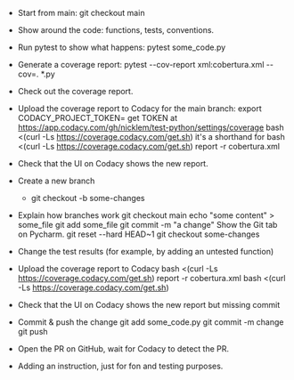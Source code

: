 * Start from main:
  git checkout main

* Show around the code: functions, tests, conventions.

* Run pytest to show what happens:
  pytest some_code.py

* Generate a coverage report:
  pytest --cov-report xml:cobertura.xml --cov=. *.py

* Check out the coverage report.

* Upload the coverage report to Codacy for the main branch:
  export CODACY_PROJECT_TOKEN=<TOKEN>
    get TOKEN at https://app.codacy.com/gh/nicklem/test-python/settings/coverage
  bash <(curl -Ls https://coverage.codacy.com/get.sh)
    it's a shorthand for bash <(curl -Ls https://coverage.codacy.com/get.sh) report -r cobertura.xml

* Check that the UI on Codacy shows the new report.

* Create a new branch
  * git checkout -b some-changes

* Explain how branches work
  git checkout main 
  echo "some content" > some_file
  git add some_file
  git commit -m "a change"
    Show the Git tab on Pycharm.
  git reset --hard HEAD~1
  git checkout some-changes

* Change the test results (for example, by adding an untested function)

* Upload the coverage report to Codacy
  bash <(curl -Ls https://coverage.codacy.com/get.sh) report -r cobertura.xml
  bash <(curl -Ls https://coverage.codacy.com/get.sh)

* Check that the UI on Codacy shows the new report but missing commit

* Commit & push the change
  git add some_code.py
  git commit -m change
  git push

* Open the PR on GitHub, wait for Codacy to detect the PR.

* Adding an instruction, just for fon and testing purposes.
